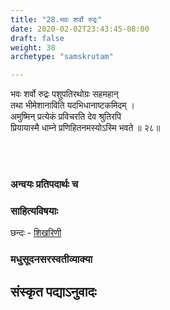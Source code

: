 ```yaml
---
title: "28.भवः शर्वो रुद्रः"
date: 2020-02-02T23:43:45-08:00
draft: false
weight: 38
archetype: "samskrutam"

---
```


भवः शर्वो रुद्रः पशुपतिरथोग्रः सहमहान्
<br/>तथा भीमेशानाविति यदभिधानाष्टकमिदम् ।
<br/>अमुष्मिन् प्रत्येकं प्रविचरति देव श्रुतिरपि
<br/>प्रियायास्मै धाम्ने प्रणिहितनमस्योऽस्मि भवते ॥ २८॥
<br/>

<br/><br/>

### अन्वयः प्रतिपदार्थः च


### साहित्यविषयाः 

छन्दः - [शिखरिणी](/sahitya-shaastra-parichaya/chandas-prakarana/08_shikharini/) 


### मधुसूदनसरस्वतीव्याक्या

## संस्कृत पद्याऽनुवादः